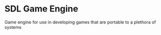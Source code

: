 # SDL Game Engine

Game engine for use in developing games that are portable to a plethora of systems
